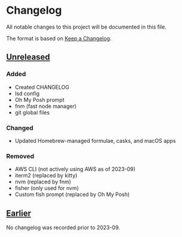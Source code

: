 # Changelog

All notable changes to this project will be documented in this file.

The format is based on [Keep a Changelog](https://keepachangelog.com/en/1.0.0/).

## [Unreleased]

### Added

- Created CHANGELOG
- lsd config
- Oh My Posh prompt
- fnm (fast node manager)
- git global files

### Changed

- Updated Homebrew-managed formulae, casks, and macOS apps

### Removed

- AWS CLI (not actively using AWS as of 2023-09)
- iterm2 (replaced by kitty)
- nvm (replaced by fnm)
- fisher (only used for nvm)
- Custom fish prompt (replaced by Oh My Posh)

## [Earlier]

No changelog was recorded prior to 2023-09.

[unreleased]: https://github.com/connorjs/dotfiles/compare/pre-changelog...HEAD
[earlier]: https://github.com/connorjs/dotfiles/compare/d161fac...pre-changelog
